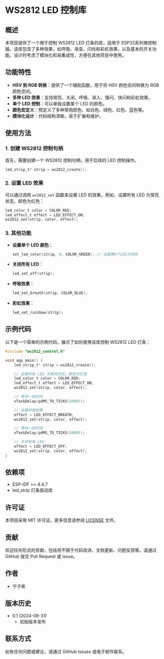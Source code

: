 # WS2812 LED 控制库

## 概述

本项目提供了一个用于控制 WS2812 LED 灯条的库，适用于 ESP32系列微控制器。该库包含了多种效果，如呼吸、渐变、闪烁和彩虹效果，以及基本的开关功能。设计时考虑了模块化和易集成性，方便在其他项目中使用。

## 功能特性

- **HSV 到 RGB 转换**：提供了一个辅助函数，用于将 HSV 颜色空间转换为 RGB 颜色空间。
- **多种 LED 效果**：支持常亮、关闭、呼吸、渐入、慢闪、快闪和彩虹效果。
- **单个 LED 控制**：可以单独设置某个 LED 的颜色。
- **颜色宏定义**：预定义了多种常用颜色，如白色、绿色、红色、蓝色等。
- **模块化设计**：代码结构清晰，易于扩展和维护。

## 使用方法

### 1. 创建 WS2812 控制句柄

首先，需要创建一个 WS2812 控制句柄，用于后续的 LED 控制操作。

```c
led_strip_t* strip = ws2812_create();
```

### 2. 设置 LED 效果

可以通过调用 `ws2812_set` 函数来设置 LED 的效果。例如，设置所有 LED 为常亮状态，颜色为红色：

```c
led_color_t color = COLOR_RED;
led_effect_t effect = LED_EFFECT_ON;
ws2812_set(strip, color, effect);
```

### 3. 其他功能

- **设置单个 LED 颜色**：

  ```c
  set_led_color(strip, 0, COLOR_GREEN); // 设置第0个LED为绿色
  ```

- **关闭所有 LED**：

  ```c
  led_set_off(strip);
  ```

- **呼吸效果**：

  ```c
  led_set_breath(strip, COLOR_BLUE);
  ```

- **彩虹效果**：

  ```c
  led_set_rainbow(strip);
  ```

## 示例代码

以下是一个简单的示例代码，展示了如何使用该库控制 WS2812 LED 灯条：

```c
#include "ws2812_control.h"

void app_main() {
    led_strip_t* strip = ws2812_create();

    // 设置所有 LED 为常亮状态，颜色为红色
    led_color_t color = COLOR_RED;
    led_effect_t effect = LED_EFFECT_ON;
    ws2812_set(strip, color, effect);

    // 等待一段时间
    vTaskDelay(pdMS_TO_TICKS(2000));

    // 设置呼吸效果
    effect = LED_EFFECT_BREATH;
    ws2812_set(strip, color, effect);

    // 等待一段时间
    vTaskDelay(pdMS_TO_TICKS(5000));

    // 关闭所有 LED
    effect = LED_EFFECT_OFF;
    ws2812_set(strip, color, effect);
}
```

## 依赖项

- ESP-IDF >= 4.4.7
- led_strip 灯条驱动库

## 许可证

本项目采用 MIT 许可证。更多信息请参阅 [LICENSE](LICENSE) 文件。

## 贡献

欢迎任何形式的贡献，包括但不限于代码改进、文档更新、问题反馈等。请通过 GitHub 提交 Pull Request 或 Issue。

## 作者

- 宁子希

## 版本历史

- 0.1 (2024-08-31)
  - 初始版本发布

## 联系方式

如有任何问题或建议，请通过 GitHub Issues 或电子邮件联系。